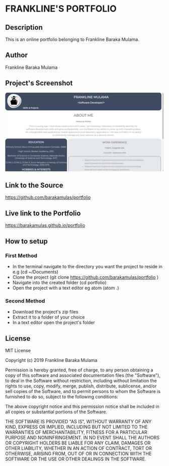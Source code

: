 # FRANKLINE'S PORTFOLIO

## Description

This is an online portfolio belonging to Frankline Baraka Mulama.

## Author
Frankline Baraka Mulama

## Project's Screenshot
![](screenshot.png)

## Link to the Source
https://github.com/barakamulas/portfolio

## Live link to the Portfolio

https://barakamulas.github.io/portfolio

## How to setup

### First Method

* In the terminal navigate to the directory you want the project to reside in e.g (cd ~/Documents)
* Clone the project (git clone https://github.com/barakamulas/portfolio )
* Navigate into the created folder (cd portfolio)
* Open the project with a text editor eg atom (atom .)

### Second Method
* Download the project's zip files
* Extract it to a  folder  of your choice
* In a text editor open the project's folder

## License

MIT License

Copyright (c) 2019 Frankline Baraka Mulama

Permission is hereby granted, free of charge, to any person obtaining a copy
of this software and associated documentation files (the "Software"), to deal
in the Software without restriction, including without limitation the rights
to use, copy, modify, merge, publish, distribute, sublicense, and/or sell
copies of the Software, and to permit persons to whom the Software is
furnished to do so, subject to the following conditions:

The above copyright notice and this permission notice shall be included in all
copies or substantial portions of the Software.

THE SOFTWARE IS PROVIDED "AS IS", WITHOUT WARRANTY OF ANY KIND, EXPRESS OR
IMPLIED, INCLUDING BUT NOT LIMITED TO THE WARRANTIES OF MERCHANTABILITY,
FITNESS FOR A PARTICULAR PURPOSE AND NONINFRINGEMENT. IN NO EVENT SHALL THE
AUTHORS OR COPYRIGHT HOLDERS BE LIABLE FOR ANY CLAIM, DAMAGES OR OTHER
LIABILITY, WHETHER IN AN ACTION OF CONTRACT, TORT OR OTHERWISE, ARISING FROM,
OUT OF OR IN CONNECTION WITH THE SOFTWARE OR THE USE OR OTHER DEALINGS IN THE
SOFTWARE.
